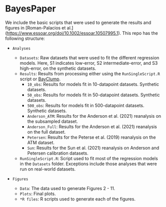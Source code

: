 # BayesPaper

We include the basic scripts that were used to generate the results and figures in [Roman-Palacios et al.] (https://www.essoar.org/doi/10.1002/essoar.10507995.1). This repo has the following structure:

- `Analyses`
  - `Datasets`: Raw datasets that were used to fit the different regression models. Here, S1 indicates low-error, S2 intermediate-error, and S3 high-error, on the synthetic datasets.
  - `Results`: Results from processing either using the `RunSingleScript.R` script or [BayClump](https://bayclump.tripatilab.epss.ucla.edu/).
    - `10_obs`: Results for models fit in 10-datapoint datasets. Synthetic datasets.
    - `50_obs`: Results for models fit in 50-datapoint datasets. Synthetic datasets.
    - `500_obs`: Results for models fit in 500-datapoint datasets. Synthetic datasets.
    - `Anderson_ATM`: Results for the Anderson et al. (2021) reanalysis on the subsampled dataset.
    - `Anderson_Full`: Results for the Anderson et al. (2021) reanalysis on the full dataset.
    - `Petersen`: Results for the Peterse et al. (2019) reanalysis on the ATM dataset.
    - `Sun`: Results for the Sun et al. (2021) reanalysis on Anderson and Petersen calibration datasets.
  - `RunSingleScript.R`: Script used to fit most of the regression models in the `Datasets` folder. Exceptions include those analyses that were run on real-world datasets.

- `Figures`
  - `Data`: The data used to generate Figures 2 - 11.
  - `Plots`: Final plots.
  - `*R files`: R scripts used to generate each of the figures.

